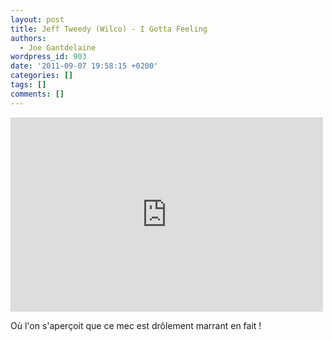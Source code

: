 ```yaml
---
layout: post
title: Jeff Tweedy (Wilco) - I Gotta Feeling
authors:
  - Joe Gantdelaine
wordpress_id: 903
date: '2011-09-07 19:58:15 +0200'
categories: []
tags: []
comments: []
---
```

<iframe width="500" height="311" src="http://www.youtube.com/embed/V3PRmu0tr6k" frameborder="0" allowfullscreen></iframe>

Où l'on s'aperçoit que ce mec est drôlement marrant en fait !
